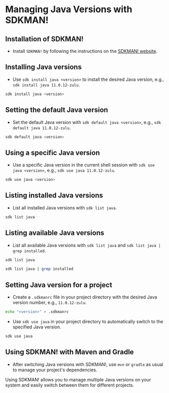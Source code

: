 # Managing Java Versions with SDKMAN!

## Installation of SDKMAN!
- Install `SDKMAN!` by following the instructions on the [SDKMAN! website](https://sdkman.io/install).

## Installing Java versions
- Use `sdk install java <version>` to install the desired Java version, e.g., `sdk install java 11.0.12-zulu`.
```bash
sdk install java <version>
```

## Setting the default Java version
- Set the default Java version with `sdk default java <version>`, e.g., `sdk default java 11.0.12-zulu`.
```bash
sdk default java <version>
```

## Using a specific Java version
- Use a specific Java version in the current shell session with `sdk use java <version>`, e.g., `sdk use java 11.0.12-zulu`.
```bash
sdk use java <version>
```

## Listing installed Java versions
- List all installed Java versions with `sdk list java`.
```bash
sdk list java
```

## Listing available Java versions
- List all available Java versions with `sdk list java` and `sdk list java | grep installed`.
```bash
sdk list java
```
```bash
sdk list java | grep installed
```

## Setting Java version for a project
- Create a `.sdkmanrc` file in your project directory with the desired Java version number, e.g., `11.0.12-zulu`.
```bash
echo "<version>" > .sdkmanrc
```
- Use `sdk use java` in your project directory to automatically switch to the specified Java version.
```bash
sdk use java
```

## Using SDKMAN! with Maven and Gradle
- After switching Java versions with SDKMAN!, use `mvn` or `gradle` as usual to manage your project's dependencies.

Using SDKMAN! allows you to manage multiple Java versions on your system and easily switch between them for different projects.
